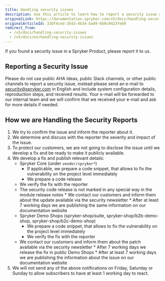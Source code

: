 ```yaml
---
title: Handling security issues
description: Use this article to learn how to report a security issue and to understand how we handle these reports.
originalLink: https://documentation.spryker.com/v5/docs/handling-security-issues
originalArticleId: 33df4ced-35d3-4b34-bad9-6b0c0423feb0
redirect_from:
  - /v5/docs/handling-security-issues
  - /v5/docs/en/handling-security-issues
---
```


If you found a security issue in a Spryker Product, please report it to us.

## Reporting a Security Issue

Please do not use public AHA Ideas, public Slack channels, or other public channels to report a security issue, instead please send an e-mail to [security@spryker.com](mailto:security@spryker.com) in English and include system configuration details, reproduction steps, and received results. Your e-mail will be forwarded to our internal team and we will confirm that we received your e-mail and ask for more details if needed.

## How we are Handling the Security Reports

1. We try to confirm the issue and inform the reporter about it.
2. We determine and discuss with the reporter the severity and impact of the issue.
3. To protect our customers, we are not going to disclose the issue until we develop a fix and be ready to make it publicly available.
4. We develop a fix and publish relevant details:
    * Spryker Core (under `vendor/spryker*`)
        * If applicable, we prepare a code snippet, that allows to fix the vulnerability on the project level immediately 
        * We prepare a code release
    *    We verify the fix with the reporter
    *    The security code release is not marked in any special way in the module release notes
        * We contact our customers and inform them about the update available via the security newsletter
        * After at least 7 working days we are publishing the same information on our documentation website
    * Spryker Demo Shops (spryker-shop/suite, spryker-shop/b2b-demo-shop, spryker-shop/b2c-demo-shop)
        * We prepare a code snippet, that allows to fix the vulnerability on the project level immediately
        * We verify the fix with the reporter
    *    We contact our customers and inform them about the patch available via the security newsletter
        * After 7 working days we release the fix in public Demo Shops
        * After at least 7 working days we are publishing the information about the issue on our documentation website
5. We will not send any of the above notifications on Friday, Saturday or Sunday to allow subscribers to have at least 1 working day to react.
